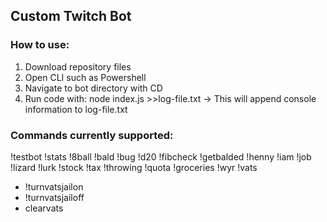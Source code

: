 ## Custom Twitch Bot
### How to use:
1. Download repository files
2. Open CLI such as Powershell
3. Navigate to bot directory with CD
4. Run code with: node index.js >>log-file.txt
    -> This will append console information to log-file.txt

### Commands currently supported:
!testbot
!stats
!8ball
!bald
!bug
!d20
!fibcheck
!getbalded
!henny
!iam
!job
!lizard
!lurk
!stock
!tax
!throwing
!quota
!groceries
!wyr
!vats
  - !turnvatsjailon
  - !turnvatsjailoff
  - clearvats
